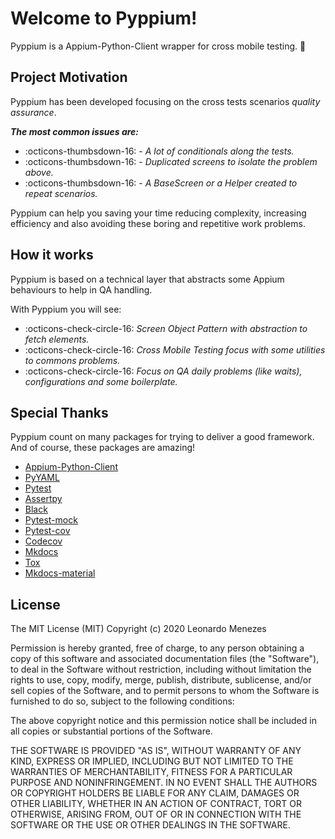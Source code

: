 # Welcome to Pyppium!  

Pyppium is a Appium-Python-Client wrapper for cross mobile testing. :tada:

## Project Motivation

Pyppium has been developed focusing on the cross tests scenarios *quality assurance*.

***The most common issues are:***

- :octicons-thumbsdown-16: - *A lot of conditionals along the tests.*
- :octicons-thumbsdown-16: - *Duplicated screens to isolate the problem above.*
- :octicons-thumbsdown-16: - *A BaseScreen or a Helper created to repeat scenarios.*

Pyppium can help you saving your time reducing complexity, increasing efficiency and also avoiding these boring and repetitive work problems.

## How it works

Pyppium is based on a technical layer that abstracts some Appium behaviours to help in QA handling. 

With Pyppium you will see:

 - :octicons-check-circle-16: *Screen Object Pattern with abstraction to fetch elements.*
 - :octicons-check-circle-16: *Cross Mobile Testing focus with some utilities to commons problems.*
 - :octicons-check-circle-16: *Focus on QA daily problems (like waits), configurations and some boilerplate.*

## Special Thanks
 
 Pyppium count on many packages for trying to deliver a good framework. And of course, these packages are amazing!
 
 - [Appium-Python-Client](https://pypi.org/project/Appium-Python-Client/)
 - [PyYAML](https://pypi.org/project/PyYAML/)
 - [Pytest](https://pypi.org/project/pytest/)
 - [Assertpy](https://pypi.org/project/assertpy/)
 - [Black](https://pypi.org/project/black/)
 - [Pytest-mock](https://pypi.org/project/pytest-mock/)
 - [Pytest-cov](https://pypi.org/project/pytest-cov/)
 - [Codecov](https://pypi.org/project/codecov/)
 - [Mkdocs](https://pypi.org/project/mkdocs/)
 - [Tox](https://pypi.org/project/tox/) 
 - [Mkdocs-material](https://squidfunk.github.io/mkdocs-material/)  
 
 
## License

 The MIT License (MIT)
 Copyright (c) 2020 Leonardo Menezes

 Permission is hereby granted, free of charge, to any person obtaining a copy
 of this software and associated documentation files (the "Software"), to deal
 in the Software without restriction, including without limitation the rights
 to use, copy, modify, merge, publish, distribute, sublicense, and/or sell
 copies of the Software, and to permit persons to whom the Software is
 furnished to do so, subject to the following conditions:

 The above copyright notice and this permission notice shall be included in all
 copies or substantial portions of the Software.

 THE SOFTWARE IS PROVIDED "AS IS", WITHOUT WARRANTY OF ANY KIND,
 EXPRESS OR IMPLIED, INCLUDING BUT NOT LIMITED TO THE WARRANTIES OF
 MERCHANTABILITY, FITNESS FOR A PARTICULAR PURPOSE AND NONINFRINGEMENT.
 IN NO EVENT SHALL THE AUTHORS OR COPYRIGHT HOLDERS BE LIABLE FOR ANY CLAIM,
 DAMAGES OR OTHER LIABILITY, WHETHER IN AN ACTION OF CONTRACT, TORT OR
 OTHERWISE, ARISING FROM, OUT OF OR IN CONNECTION WITH THE SOFTWARE OR THE USE
 OR OTHER DEALINGS IN THE SOFTWARE.

 
 <br />